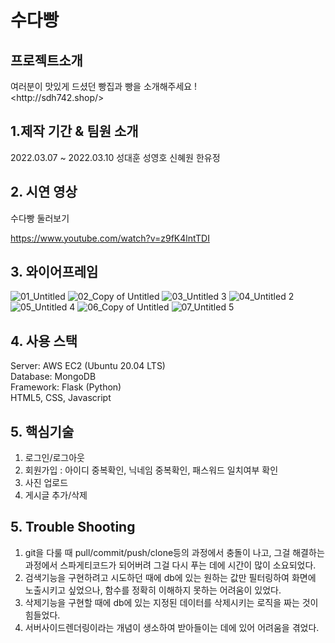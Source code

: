 # 수다빵
<h2>프로젝트소개</h2>
여러분이 맛있게 드셨던 빵집과 빵을 소개해주세요 !<br>
&lt;http://sdh742.shop/&gt;

<h2>1.제작 기간 & 팀원 소개</h2>
2022.03.07 ~ 2022.03.10
성대훈
성영호
신혜원
한유정
<h2>2. 시연 영상</h2>
수다빵 둘러보기

https://www.youtube.com/watch?v=z9fK4lntTDI

<h2>3. 와이어프레임</h2>

![01_Untitled](https://user-images.githubusercontent.com/96562253/157617766-64401272-d990-486a-bf8b-bd77ce1b224c.jpg)
![02_Copy of Untitled](https://user-images.githubusercontent.com/96562253/157617775-3fc812eb-f31e-4887-b2a3-61079ef23b17.jpg)
![03_Untitled 3](https://user-images.githubusercontent.com/96562253/157617777-73ecdbcc-61df-4617-b4b0-7ff6fdba97c6.jpg)
![04_Untitled 2](https://user-images.githubusercontent.com/96562253/157617780-bfa78527-f773-4c92-a481-ad0a04feb71d.jpg)
![05_Untitled 4](https://user-images.githubusercontent.com/96562253/157617782-156c9060-d325-4606-85a9-b3cbc8654344.jpg)
![06_Copy of Untitled](https://user-images.githubusercontent.com/96562253/157617784-4ed6e5ce-2d4c-49da-bbfa-87696ea01d37.jpg)
![07_Untitled 5](https://user-images.githubusercontent.com/96562253/157617788-909823a4-d708-424a-ad78-539a5bad7671.jpg)

<h2>4. 사용 스택</h2>
Server: AWS EC2 (Ubuntu 20.04 LTS)<br>
Database: MongoDB<br>
Framework: Flask (Python)<br>
HTML5, CSS, Javascript

<h2>5. 핵심기술</h2>
<ol>
<li>로그인/로그아웃
<li>회원가입 : 아이디 중복확인, 닉네임 중복확인, 패스워드 일치여부 확인
<li>사진 업로드
<li>게시글 추가/삭제
</ol>

<h2>5. Trouble Shooting</h2>
<ol>
<li>git을 다룰 때 pull/commit/push/clone등의 과정에서 충돌이 나고, 그걸 해결하는 과정에서 스파게티코드가 되어버려 그걸 다시 푸는 데에 시간이 많이 소요되었다.
<li>검색기능을 구현하려고 시도하던 때에 db에 있는 원하는 값만 필터링하여 화면에 노출시키고 싶었으나, 함수를 정확히 이해하지 못하는 어려움이 있었다.
<li>삭제기능을 구현할 때에 db에 있는 지정된 데이터를 삭제시키는 로직을 짜는 것이 힘들었다. 
<li>서버사이드렌더링이라는 개념이 생소하여 받아들이는 데에 있어 어려움을 겪었다.
</ol>
